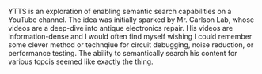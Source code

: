 YTTS is an exploration of enabling semantic search capabilities on a YouTube channel. The idea was initially sparked by Mr. Carlson Lab, whose videos are a deep-dive into antique electronics repair. His videos are information-dense and I would often find myself wishing I could remember some clever method or technqiue for circuit debugging, noise reduction, or performance testing. The ability to semantically search his content for various topcis seemed like exactly the thing.

